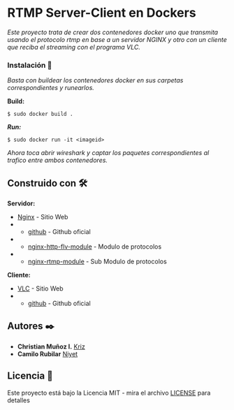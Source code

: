 # RTMP Server-Client en Dockers

_Este proyecto trata de crear dos contenedores docker uno que transmita usando el protocolo rtmp en base a un servidor NGINX y otro con un cliente que reciba el streaming con el programa VLC._

### Instalación 🔧

_Basta con buildear los contenedores docker en sus carpetas correspondientes y runearlos._

**Build:**

```
$ sudo docker build .
```

_**Run:**_

```
$ sudo docker run -it <imageid>
```

_Ahora toca abrir wireshark y captar los paquetes correspondientes al trafico entre ambos contenedores._

## Construido con 🛠️

**Servidor:**
* [Nginx](http://nginx.org/) - Sitio Web
* * [github](http://nginx.org/) - Github oficial
* * [nginx-http-flv-module](https://github.com/winshining/nginx-http-flv-module) - Modulo de protocolos
* * [nginx-rtmp-module](https://github.com/arut/nginx-rtmp-module) - Sub Modulo de protocolos

**Cliente:**
* [VLC](https://www.videolan.org/) - Sitio Web
* * [github](https://www.videolan.org/) - Github oficial

## Autores ✒️

* **Christian Muñoz I.** [Kriz](https://github.com/Kriz300)
* **Camilo Rubilar** [Niyet](#https://github.com/)

## Licencia 📄

Este proyecto está bajo la Licencia MIT - mira el archivo [LICENSE](LICENSE) para detalles